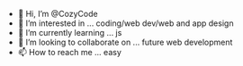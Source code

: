 - 👋 Hi, I’m @CozyCode
- 👀 I’m interested in ... coding/web dev/web and app design
- 🌱 I’m currently learning ... js
- 💞️ I’m looking to collaborate on ... future web development
- 📫 How to reach me ... easy

<!---
CoinstantinKoz/CoinstantinKoz is a ✨ special ✨ repository because its `README.md` (this file) appears on your GitHub profile.
You can click the Preview link to take a look at your changes.
--->
